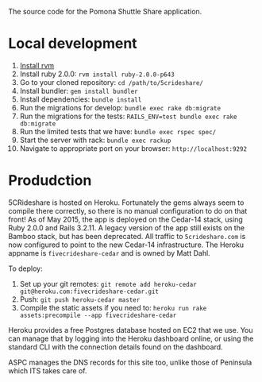 The source code for the Pomona Shuttle Share application.

# Local development #

1. [Install rvm](https://rvm.io/)
2. Install ruby 2.0.0: `rvm install ruby-2.0.0-p643`
3. Go to your cloned repository: `cd /path/to/5crideshare/`
4. Install bundler: `gem install bundler`
5. Install dependencies: `bundle install`
6. Run the migrations for develop: `bundle exec rake db:migrate`
7. Run the migrations for the tests: `RAILS_ENV=test bundle exec rake db:migrate`
8. Run the limited tests that we have: `bundle exec rspec spec/`
9. Start the server with rack: `bundle exec rackup`
10. Navigate to appropriate port on your browser: `http://localhost:9292`

# Produdction #

5CRideshare is hosted on Heroku. Fortunately the gems always seem to compile there correctly, so there is no manual configuration to do on that front! As of May 2015, the app is deployed on the Cedar-14 stack, using Ruby 2.0.0 and Rails 3.2.11. A legacy version of the app still exists on the Bamboo stack, but has been deprecated. All traffic to `5crideshare.com` is now configured to point to the new Cedar-14 infrastructure. The Heroku appname is `fivecrideshare-cedar` and is owned by Matt Dahl.

To deploy:

1. Set up your git remotes: `git remote add heroku-cedar git@heroku.com:fivecrideshare-cedar.git`
2. Push: `git push heroku-cedar master`
3. Compile the static assets if you need to: `heroku run rake assets:precompile --app fivecrideshare-cedar`

Heroku provides a free Postgres database hosted on EC2 that we use. You can manage that by logging into the Heroku dashboard online, or using the standard CLI with the connection details found on the dashboard.

ASPC manages the DNS records for this site too, unlike those of Peninsula which ITS takes care of.